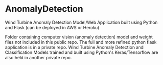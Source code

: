 # AnomalyDetection

Wind Turbine Anomaly Detection Model/Web Application built using Python and Flask (can be deployed in AWS or Heroku)

Folder containing computer vision (anomaly detection) model and weight files not included in this public repo. The full and more refined python flask application is in a private repo. Wind Turbine Anomaly Detection and Classification Models trained and built using Python's Keras/Tensorflow are also held in another private repo. 

